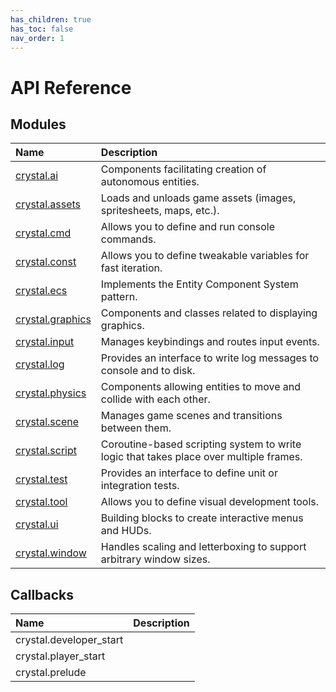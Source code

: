 ```yaml
---
has_children: true
has_toc: false
nav_order: 1
---
```


# API Reference

## Modules

| Name                         | Description                                                                            |
| :--------------------------- | :------------------------------------------------------------------------------------- |
| [crystal.ai](ai)             | Components facilitating creation of autonomous entities.                               |
| [crystal.assets](assets)     | Loads and unloads game assets (images, spritesheets, maps, etc.).                      |
| [crystal.cmd](cmd)           | Allows you to define and run console commands.                                         |
| [crystal.const](const)       | Allows you to define tweakable variables for fast iteration.                           |
| [crystal.ecs](ecs)           | Implements the Entity Component System pattern.                                        |
| [crystal.graphics](graphics) | Components and classes related to displaying graphics.                                 |
| [crystal.input](input)       | Manages keybindings and routes input events.                                           |
| [crystal.log](log)           | Provides an interface to write log messages to console and to disk.                    |
| [crystal.physics](physics)   | Components allowing entities to move and collide with each other.                      |
| [crystal.scene](scene)       | Manages game scenes and transitions between them.                                      |
| [crystal.script](script)     | Coroutine-based scripting system to write logic that takes place over multiple frames. |
| [crystal.test](test)         | Provides an interface to define unit or integration tests.                             |
| [crystal.tool](tool)         | Allows you to define visual development tools.                                         |
| [crystal.ui](ui)             | Building blocks to create interactive menus and HUDs.                                  |
| [crystal.window](window)     | Handles scaling and letterboxing to support arbitrary window sizes.                    |

## Callbacks

| Name                    | Description |
| :---------------------- | :---------- |
| crystal.developer_start |             |
| crystal.player_start    |             |
| crystal.prelude         |             |

